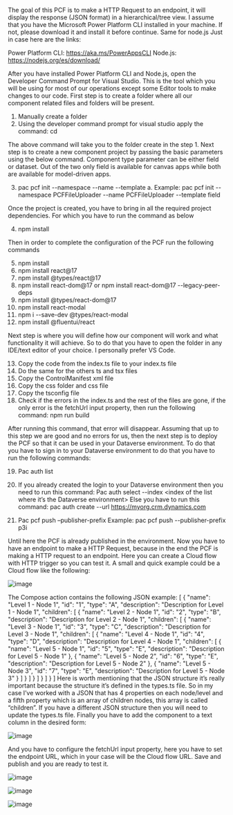 The goal of this PCF is to make a HTTP Request to an endpoint, it will display the response (JSON format) in a hierarchical/tree view.
I assume that you have the Microsoft Power Platform CLI installed in your machine. If not, please download it and install it before continue. Same for node.js
Just in case here are the links:

Power Platform CLI: https://aka.ms/PowerAppsCLI
Node.js: https://nodejs.org/es/download/

After you have installed Power Platform CLI and Node.js, open the Developer Command Prompt for Visual Studio. This is the tool which you will be using for most of our operations except some Editor tools to make changes to our code. First step is to create a folder where all our component related files and folders will be present. 

1)	Manually create a folder
2)	Using the developer command prompt for visual studio apply the command: cd <folder path>

The above command will take you to the folder create in the step 1. Next step is to create a new component project by passing the basic parameters using the below command. Component type parameter can be either field or dataset. Out of the two only field is available for canvas apps while both are available for model-driven apps.

3)	pac pcf init --namespace <specify your namespace here> --name <name of the component> --template <component type>
    a.	Example: pac pcf init --namespace PCFFileUploader --name PCFFileUploader --template field

Once the project is created, you have to bring in all the required project dependencies. For which you have to run the command as below

4)	npm install

Then in order to complete the configuration of the PCF run the following commands

5)	npm install
6)	npm install react@17
7)	npm install @types/react@17
8)	npm install react-dom@17 or npm install react-dom@17 --legacy-peer-deps
9)	npm install @types/react-dom@17
10)	npm install react-modal
11)	npm i --save-dev @types/react-modal
12)	npm install @fluentui/react

Next step is where you will define how our component will work and what functionality it will achieve. So to do that you have to open the folder in any IDE/text editor of your choice. I personally prefer VS Code.

13)	Copy the code from the index.ts file to your index.ts file
14)	Do the same for the others ts and tsx files
15)	Copy the ControlManifest xml file
16)	Copy the css folder and css file
17)	Copy the tsconfig file
18)	Check if the errors in the index.ts and the rest of the files are gone, if the only error is the fetchUrl input property, then run the following command: 
    npm run build

After running this command, that error will disappear.
Assuming that up to this step we are good and no errors for us, then the next step is to deploy the PCF so that it can be used in your Dataverse environment.
To do that you have to sign in to your Dataverse environment to do that you have to run the following commands:

19)	Pac auth list
20)	If you already created the login to your Dataverse environment then you need to run this command:
    Pac auth select --index <index of the list where it’s the Dataverse environment>
    Else you have to run this command:
    pac auth create --url <https://myorg.crm.dynamics.com>
   	
22)	Pac pcf push –publisher-prefix <publisher of your solution>
    Example: pac pcf push --publisher-prefix p3i

Until here the PCF is already published in the environment. Now you have to have an endpoint to make a HTTP Request, because in the end the PCF is making a HTTP request to an endpoint.
Here you can create a Cloud flow with HTTP trigger so you can test it.
A small and quick example could be a Cloud flow like the following:

![image](https://github.com/walcivar/JsonTreeViewer/assets/5630463/e15e7942-124c-4694-87b7-c09428036755)

The Compose action contains the following JSON example:
[
  {
    "name": "Level 1 - Node 1",
    "id": "1",
    "type": "A",
    "description": "Description for Level 1 - Node 1",
    "children": [
      {
        "name": "Level 2 - Node 1",
        "id": "2",
        "type": "B",
        "description": "Description for Level 2 - Node 1",
        "children": [
          {
            "name": "Level 3 - Node 1",
            "id": "3",
            "type": "C",
            "description": "Description for Level 3 - Node 1",
            "children": [
              {
                "name": "Level 4 - Node 1",
                "id": "4",
                "type": "D",
                "description": "Description for Level 4 - Node 1",
                "children": [
                  {
                    "name": "Level 5 - Node 1",
                    "id": "5",
                    "type": "E",
                    "description": "Description for Level 5 - Node 1"
                  },
                  {
                    "name": "Level 5 - Node 2",
                    "id": "6",
                    "type": "E",
                    "description": "Description for Level 5 - Node 2"
                  },
                  {
                    "name": "Level 5 - Node 3",
                    "id": "7",
                    "type": "E",
                    "description": "Description for Level 5 - Node 3"
                  }
                ]
              }
            ]
          }
        ]
      }
    ]
  }
]
Here is worth mentioning that the JSON structure it’s really important because the structure it’s defined in the types.ts file.
So in my case I’ve worked with a JSON that has 4 properties on each node/level and a fifth property which is an array of children nodes, this array is called “children”.
If you have a different JSON structure then you will need to update the types.ts file.
Finally you have to add the component to a text column in the desired form:

![image](https://github.com/walcivar/JsonTreeViewer/assets/5630463/2fde1b74-2110-4d81-b8c0-267d94c2cf8f)

And you have to configure the fetchUrl input property, here you have to set the endpoint URL, which in your case will be the Cloud flow URL.
Save and publish and you are ready to test it.

![image](https://github.com/walcivar/JsonTreeViewer/assets/5630463/e75eb3ff-248e-4d17-8dce-255c59ea9617)

![image](https://github.com/walcivar/JsonTreeViewer/assets/5630463/ad160373-91f2-47c6-9df0-dec7d4699290)

![image](https://github.com/walcivar/JsonTreeViewer/assets/5630463/a88a4235-25b8-4b77-9d89-e247199051f6)
